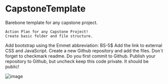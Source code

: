 # CapstoneTemplate
 Barebone template for any capstone project.
 
	Action Plan for any Capstone Project!
	Create basic folder and file structure.
	
	

Add bootstrap using the Emmet abbreviation: BS-5$
Add the link to external CSS and JavaScript.
Create a new Github repository and add the files. Don`t forget to checkmark readme.
Do you first commit to Github.
Publish your repository to Github, but uncheck keep this code private. It should be public!

![image](https://user-images.githubusercontent.com/116207815/205131842-39959b5f-6872-4df6-82ac-d0eead1d113c.png)

